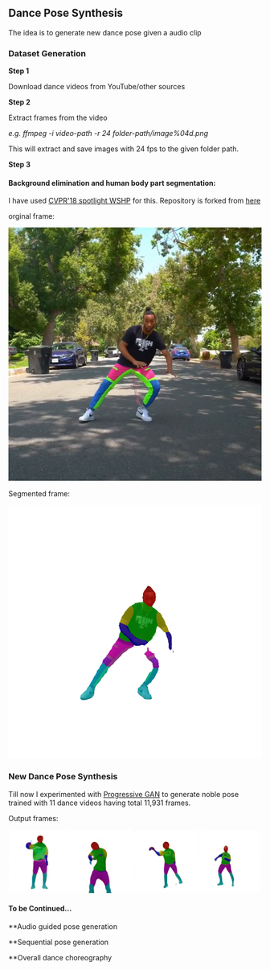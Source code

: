 ## Dance Pose Synthesis

The idea is to generate new dance pose given a audio clip

### Dataset Generation

**Step 1**

Download dance videos from YouTube/other sources 

**Step 2**

Extract frames from the video

_e.g. ffmpeg -i video-path -r 24 folder-path/image%04d.png_

This will extract and save images with 24 fps to the given folder path.

**Step 3**

#### Background elimination and human body part segmentation:

I have used [ CVPR'18 spotlight WSHP](https://github.com/crazy-bot/WSHP) for this. Repository is forked from [here](https://github.com/MVIG-SJTU/WSHP)

orginal frame:

![orginal frame](https://github.com/crazy-bot/Dance-Pose-Synthesis/blob/master/Images/frame0221.png) 

Segmented frame:

![Segmented](https://github.com/crazy-bot/Dance-Pose-Synthesis/blob/master/Images/image0221.png)

### New Dance Pose Synthesis

Till now I experimented with [Progressive GAN](https://github.com/tkarras/progressive_growing_of_gans) to generate noble pose trained with 11 dance videos having total 11,931 frames.

Output frames:

![output](https://github.com/crazy-bot/Dance-Pose-Synthesis/blob/master/Images/image2.png)

#### To be Continued...

**Audio guided pose generation

**Sequential pose generation

**Overall dance choreography



